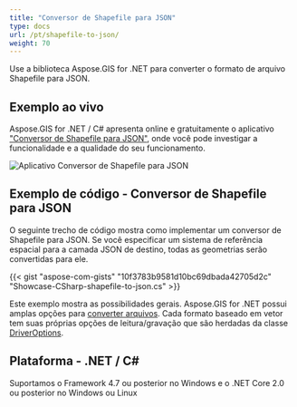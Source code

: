 ```yaml
---
title: "Conversor de Shapefile para JSON"
type: docs
url: /pt/shapefile-to-json/
weight: 70
---
```


Use a biblioteca Aspose.GIS for .NET para converter o formato de arquivo Shapefile para JSON.

## **Exemplo ao vivo**

Aspose.GIS for .NET / C# apresenta online e gratuitamente o aplicativo ["Conversor de Shapefile para JSON"](https://products.aspose.app/gis/conversion/shapefile-to-json), onde você pode investigar a funcionalidade e a qualidade do seu funcionamento.

![Aplicativo Conversor de Shapefile para JSON](conversion.png)

## **Exemplo de código - Conversor de Shapefile para JSON**

O seguinte trecho de código mostra como implementar um conversor de Shapefile para JSON. Se você especificar um sistema de referência espacial para a camada JSON de destino, todas as geometrias serão convertidas para ele. 

{{< gist "aspose-com-gists" "10f3783b9581d10bc69dbada42705d2c" "Showcase-CSharp-shapefile-to-json.cs" >}}

Este exemplo mostra as possibilidades gerais. Aspose.GIS for .NET possui amplas opções para [converter arquivos](https://docs.aspose.com/gis/net/vector-layers/). Cada formato baseado em vetor tem suas próprias opções de leitura/gravação que são herdadas da classe [DriverOptions](https://reference.aspose.com/gis/net/aspose.gis/driveroptions).

## **Plataforma - .NET / C#**

Suportamos o Framework 4.7 ou posterior no Windows e o .NET Core 2.0 ou posterior no Windows ou Linux
